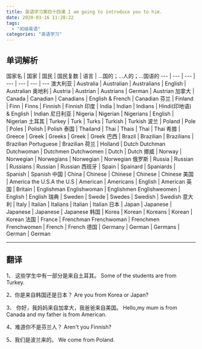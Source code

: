 ```yaml
---
title: 英语学习第四十四课 I am going to introduce you to him.
date: 2020-03-16 11:28:22
tags: 
  - "初级英语"
categories: "英语学习"
---
```



## 单词解析

国家名 | 国家 | 国民 | 国民复数 | 语言 | …国的；…人的；…国语的
--- | --- | --- | --- | --- | --- | ---
澳大利亚 | Australia | Australian | Australians | English | Australian
奥地利  | Austria | Austrian | Austrians | German | Austrian
加拿大  | Canada | Canadian | Canadians | English & French | Canadian 
芬兰 | Finland | Finn | Finns | Finnish | Finnish
印度 | India | Indian | Indians | Hindi(印地语) & English | Indian
尼日利亚 | Nigeria | Nigerian | Nigerians | English | Nigerian
土耳其 | Turkey | Turk | Turks | Turkish | Turkish
波兰  | Poland | Pole | Poles | Polish | Polish
泰国 | Thailand | Thai | Thais | Thai | Thai
希腊 | Greece | Greek | Greeks | Greek | Greek
巴西 | Brazil | Brazilian | Brazilians | Brazilian Portuguese | Brazilian 
荷兰  | Holland | Dutch Dutchman Dutchwoman | Dutchmen Dutchwomen | Dutch | Dutch
挪威 | Norway | Norwegian | Norwegians | Norwegian | Norwegian
俄罗斯 | Russia | Russian | Russians | Russian | Russian
西班牙 | Spain | Spainard | Spaniards | Spanish | Spanish
中国  | China | Chinese | Chinese | Chinese | Chinese
美国 | America the U.S.A the U.S | American | Americans | English | American 
英国 | Britain | Englishman Englishwoman | Englishmen Englishweomen | English | English
瑞典  | Sweden | Swede | Swedes | Swedish | Swedish
意大利 | Italy | Italian | Italians | Italian | Italian
日本 | Japan | Japanese | Japanese | Japanese | Japanese
韩国 | Korea | Korean | Koreans | Korean | Korean
法国 | France | Frenchman Frenchwoman | Frenchmen Frenchwomen | French | French
德国 | Germany | German | Germans | German | German

---

## 翻译

1、 这些学生中有一部分是来自土耳其。
Some of the students are from Turkey.

2、你是来自韩国还是日本？
Are you  from Korea or Japan?

3、 你好，我妈妈来自加拿大，我爸爸来自美国。
Hello,my mum is from Canada and my father is from American.

4、难道你不是芬兰人？
Aren't you Finnish?

5、我们是波兰来的。
We come from Poland.